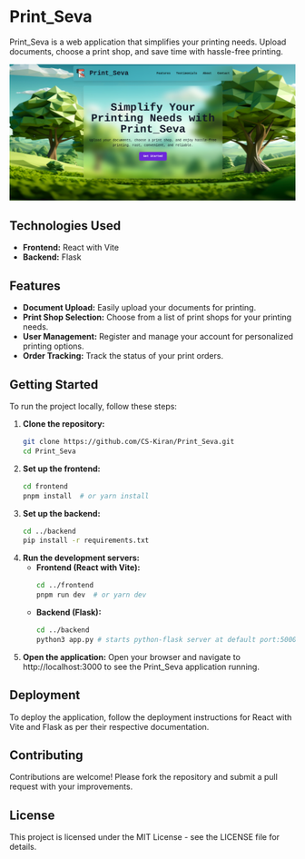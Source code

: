 # Print_Seva

Print_Seva is a web application that simplifies your printing needs. Upload documents, choose a print shop, and save time with hassle-free printing.

![Alt text](./frontend/public/print_seva_home.png)

## Technologies Used

- **Frontend:** React with Vite
- **Backend:** Flask

## Features

- **Document Upload:** Easily upload your documents for printing.
- **Print Shop Selection:** Choose from a list of print shops for your printing needs.
- **User Management:** Register and manage your account for personalized printing options.
- **Order Tracking:** Track the status of your print orders.

## Getting Started

To run the project locally, follow these steps:

1. **Clone the repository:**
   ```bash
   git clone https://github.com/CS-Kiran/Print_Seva.git
   cd Print_Seva
    ```
2. **Set up the frontend:**
    ```bash
    cd frontend
    pnpm install  # or yarn install
    ```
3. **Set up the backend:**
    ```bash
    cd ../backend
    pip install -r requirements.txt
    ```
4. **Run the development servers:**
   - **Frontend (React with Vite):**
        ```bash
        cd ../frontend
        pnpm run dev  # or yarn dev
        ```
   - **Backend (Flask):**
        ```bash
        cd ../backend
        python3 app.py # starts python-flask server at default port:5000
        ```
5. **Open the application:** Open your browser and navigate to http://localhost:3000 to see the Print_Seva application running.

## Deployment
To deploy the application, follow the deployment instructions for React with Vite and Flask as per their respective documentation.

## Contributing
Contributions are welcome! Please fork the repository and submit a pull request with your improvements.

## License
This project is licensed under the MIT License - see the LICENSE file for details.